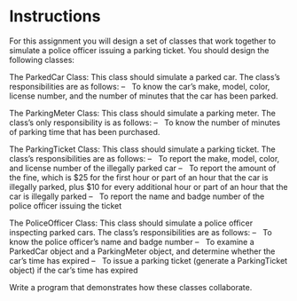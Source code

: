 # Instructions  
For this assignment you will design a set of classes that work together to simulate a police officer issuing a parking ticket. You should design the following classes:


The ParkedCar Class: This class should simulate a parked car. The class’s responsibilities are as follows:
 –   To know the car’s make, model, color, license number, and the number of minutes that the car has been parked.


The ParkingMeter Class: This class should simulate a parking meter. The class’s only responsibility is as follows:
 –   To know the number of minutes of parking time that has been purchased.


The ParkingTicket Class: This class should simulate a parking ticket. The class’s responsibilities are as follows:
 –   To report the make, model, color, and license number of the illegally parked car
 –   To report the amount of the fine, which is $25 for the first hour or part of an hour that the car is illegally parked, plus $10 for every additional hour or part of an hour that the car is illegally parked
 –   To report the name and badge number of the police officer issuing the ticket


The PoliceOfficer Class: This class should simulate a police officer inspecting parked cars. The class’s responsibilities are as follows:
 –   To know the police officer’s name and badge number
 –   To examine a ParkedCar object and a ParkingMeter object, and determine whether the car’s time has expired
 –   To issue a parking ticket (generate a ParkingTicket object) if the car’s time has expired

Write a program that demonstrates how these classes collaborate.